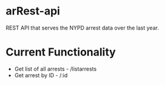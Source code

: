 # arRest-api
REST API that serves the NYPD arrest data over the last year.

# Current Functionality
- Get list of all arrests - /listarrests
- Get arrest by ID - /:id


